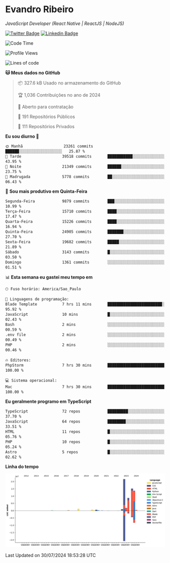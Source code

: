 # Evandro **Ribeiro**

*JavaScript Developer (React Native | ReactJS | NodeJS)*

[![Twitter Badge](https://img.shields.io/badge/-@ribeiroevandro-201B2D?style=flat-square&labelColor=201B2D&logo=twitter&logoColor=white&link=https://twitter.com/ribeiroevandro)](https://twitter.com/ribeiroevandro) 
[![Linkedin Badge](https://img.shields.io/badge/-Evandro%20Ribeiro-201B2D?style=flat-square&logo=Linkedin&logoColor=white&link=https://www.linkedin.com/in/ribeiroevandro)](https://www.linkedin.com/in/ribeiroevandro) 


<!--START_SECTION:waka-->
![Code Time](http://img.shields.io/badge/Code%20Time-4%2C027%20hrs%2055%20mins-blue)

![Profile Views](http://img.shields.io/badge/Visualizac%C3%B5es%20do%20perfil-9-blue)

![Lines of code](https://img.shields.io/badge/Desde%20o%20Hello%20World%20eu%20escrevi-65.2%20million%20linhas%20de%20c%C3%B3digo-blue)

**🐱 Meus dados no GitHub** 

> 📦 327.6 kB Usado no armazenamento do GitHub 
 > 
> 🏆 1,036 Contribuições no ano de 2024
 > 
> 💼 Aberto para contratação
 > 
> 📜 191 Repositórios Públicos 
 > 
> 🔑 111 Repositórios Privados 
 > 
**Eu sou diurno 🐤** 

```text
🌞 Manhã                  23261 commits       ██████░░░░░░░░░░░░░░░░░░░   25.87 % 
🌆 Tarde                  39518 commits       ███████████░░░░░░░░░░░░░░   43.95 % 
🌃 Noite                  21349 commits       ██████░░░░░░░░░░░░░░░░░░░   23.75 % 
🌙 Madrugada              5778 commits        ██░░░░░░░░░░░░░░░░░░░░░░░   06.43 % 
```
📅 **Sou mais produtivo em Quinta-Feira** 

```text
Segunda-Feira            9879 commits        ███░░░░░░░░░░░░░░░░░░░░░░   10.99 % 
Terça-Feira              15710 commits       ████░░░░░░░░░░░░░░░░░░░░░   17.47 % 
Quarta-Feira             15226 commits       ████░░░░░░░░░░░░░░░░░░░░░   16.94 % 
Quinta-Feira             24905 commits       ███████░░░░░░░░░░░░░░░░░░   27.70 % 
Sexta-Feira              19682 commits       █████░░░░░░░░░░░░░░░░░░░░   21.89 % 
Sábado                   3143 commits        █░░░░░░░░░░░░░░░░░░░░░░░░   03.50 % 
Domingo                  1361 commits        ░░░░░░░░░░░░░░░░░░░░░░░░░   01.51 % 
```


📊 **Esta semana eu gastei meu tempo em** 

```text
🕑︎ Fuso horário: America/Sao_Paulo

💬 Linguagens de programação: 
Blade Template           7 hrs 11 mins       ████████████████████████░   95.92 % 
JavaScript               10 mins             █░░░░░░░░░░░░░░░░░░░░░░░░   02.43 % 
Bash                     2 mins              ░░░░░░░░░░░░░░░░░░░░░░░░░   00.59 % 
.env file                2 mins              ░░░░░░░░░░░░░░░░░░░░░░░░░   00.49 % 
PHP                      2 mins              ░░░░░░░░░░░░░░░░░░░░░░░░░   00.46 % 

🔥 Editores: 
PhpStorm                 7 hrs 30 mins       █████████████████████████   100.00 % 

💻 Sistema operacional: 
Mac                      7 hrs 30 mins       █████████████████████████   100.00 % 
```

**Eu geralmente programo em TypeScript** 

```text
TypeScript               72 repos            █████████░░░░░░░░░░░░░░░░   37.70 % 
JavaScript               64 repos            ████████░░░░░░░░░░░░░░░░░   33.51 % 
HTML                     11 repos            █░░░░░░░░░░░░░░░░░░░░░░░░   05.76 % 
PHP                      10 repos            █░░░░░░░░░░░░░░░░░░░░░░░░   05.24 % 
Astro                    5 repos             █░░░░░░░░░░░░░░░░░░░░░░░░   02.62 % 
```



**Linha do tempo**

![Lines of Code chart](https://raw.githubusercontent.com/ribeiroevandro/ribeiroevandro/main/assets/bar_graph.png)


 Last Updated on 30/07/2024 18:53:28 UTC
<!--END_SECTION:waka-->
